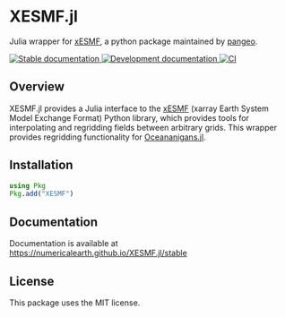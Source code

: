 # XESMF.jl

Julia wrapper for [xESMF](https://github.com/pangeo-data/xESMF), a python package maintained by [pangeo](https://pangeo.io/).

<a href="https://numericalearth.github.io/XESMF.jl/stable">
  <img alt="Stable documentation" src="https://img.shields.io/badge/documentation-stable%20release-blue">
</a>

<a href="https://numericalearth.github.io/XESMF.jl/dev">
  <img alt="Development documentation" src="https://img.shields.io/badge/documentation-in%20development-orange">
</a>

<a href="https://github.com/NumericalEarth/XESMF.jl/actions">
  <img alt="CI" src="https://github.com/NumericalEarth/XESMF.jl/actions/workflows/CI.yml/badge.svg">
</a>

## Overview

XESMF.jl provides a Julia interface to the [xESMF](https://github.com/pangeo-data/xESMF) (xarray Earth System Model Exchange Format) Python library, which provides tools for interpolating and regridding fields between arbitrary grids.
This wrapper provides regridding functionality for [Oceananigans.jl](https://github.com/CliMA/Oceananigans.jl).

## Installation

```julia
using Pkg
Pkg.add("XESMF")
```

## Documentation

Documentation is available at https://numericalearth.github.io/XESMF.jl/stable

## License

This package uses the MIT license.
